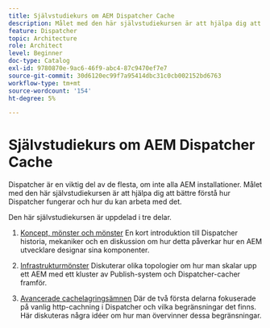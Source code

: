 ```yaml
---
title: Självstudiekurs om AEM Dispatcher Cache
description: Målet med den här självstudiekursen är att hjälpa dig att bättre förstå hur Dispatcher fungerar och hur du kan arbeta med det.
feature: Dispatcher
topic: Architecture
role: Architect
level: Beginner
doc-type: Catalog
exl-id: 9780870e-9ac6-46f9-abc4-87c9470ef7e7
source-git-commit: 30d6120ec99f7a95414dbc31c0cb002152bd6763
workflow-type: tm+mt
source-wordcount: '154'
ht-degree: 5%

---
```


# Självstudiekurs om AEM Dispatcher Cache

Dispatcher är en viktig del av de flesta, om inte alla AEM installationer. Målet med den här självstudiekursen är att hjälpa dig att bättre förstå hur Dispatcher fungerar och hur du kan arbeta med det.

Den här självstudiekursen är uppdelad i tre delar.

1. [Koncept, mönster och mönster](chapter-1.md)
En kort introduktion till Dispatcher historia, mekaniker och en diskussion om hur detta påverkar hur en AEM utvecklare designar sina komponenter.

1. [Infrastrukturmönster](chapter-2.md)
Diskuterar olika topologier om hur man skalar upp ett AEM med ett kluster av Publish-system och Dispatcher-cacher framför.

1. [Avancerade cachelagringsämnen](chapter-3.md)
Där de två första delarna fokuserade på vanlig http-cachning i Dispatcher och vilka begränsningar det finns. Här diskuteras några idéer om hur man övervinner dessa begränsningar.
